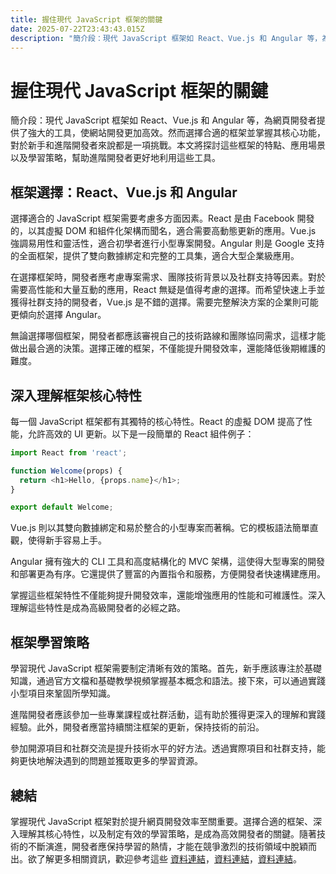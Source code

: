 ```yaml
---
title: 握住現代 JavaScript 框架的關鍵
date: 2025-07-22T23:43:43.015Z
description: "簡介段：現代 JavaScript 框架如 React、Vue.js 和 Angular 等，為網頁開發者提供了強大的工具，使網站開發更加高效。然而選擇合適的框架並掌握其核心功能，對於新手和進階開發者來說都是一項挑戰。本文將探討這些框架的特點、應用場景以及學習策略，幫助進階開發者更好地利用這些工具。"
---
```


# 握住現代 JavaScript 框架的關鍵

簡介段：現代 JavaScript 框架如 React、Vue.js 和 Angular 等，為網頁開發者提供了強大的工具，使網站開發更加高效。然而選擇合適的框架並掌握其核心功能，對於新手和進階開發者來說都是一項挑戰。本文將探討這些框架的特點、應用場景以及學習策略，幫助進階開發者更好地利用這些工具。

## 框架選擇：React、Vue.js 和 Angular

選擇適合的 JavaScript 框架需要考慮多方面因素。React 是由 Facebook 開發的，以其虛擬 DOM 和組件化架構而聞名，適合需要高動態更新的應用。Vue.js 強調易用性和靈活性，適合初學者進行小型專案開發。Angular 則是 Google 支持的全面框架，提供了雙向數據綁定和完整的工具集，適合大型企業級應用。

在選擇框架時，開發者應考慮專案需求、團隊技術背景以及社群支持等因素。對於需要高性能和大量互動的應用，React 無疑是值得考慮的選擇。而希望快速上手並獲得社群支持的開發者，Vue.js 是不錯的選擇。需要完整解決方案的企業則可能更傾向於選擇 Angular。

無論選擇哪個框架，開發者都應該審視自己的技術路線和團隊協同需求，這樣才能做出最合適的決策。選擇正確的框架，不僅能提升開發效率，還能降低後期維護的難度。

## 深入理解框架核心特性

每一個 JavaScript 框架都有其獨特的核心特性。React 的虛擬 DOM 提高了性能，允許高效的 UI 更新。以下是一段簡單的 React 組件例子：

```javascript
import React from 'react';

function Welcome(props) {
  return <h1>Hello, {props.name}</h1>;
}

export default Welcome;
```

Vue.js 則以其雙向數據綁定和易於整合的小型專案而著稱。它的模板語法簡單直觀，使得新手容易上手。

Angular 擁有強大的 CLI 工具和高度結構化的 MVC 架構，這使得大型專案的開發和部署更為有序。它還提供了豐富的內置指令和服務，方便開發者快速構建應用。

掌握這些框架特性不僅能夠提升開發效率，還能增強應用的性能和可維護性。深入理解這些特性是成為高級開發者的必經之路。

## 框架學習策略

學習現代 JavaScript 框架需要制定清晰有效的策略。首先，新手應該專注於基礎知識，通過官方文檔和基礎教學視頻掌握基本概念和語法。接下來，可以通過實踐小型項目來鞏固所學知識。

進階開發者應該參加一些專業課程或社群活動，這有助於獲得更深入的理解和實踐經驗。此外，開發者應當持續關注框架的更新，保持技術的前沿。

參加開源項目和社群交流是提升技術水平的好方法。透過實際項目和社群支持，能夠更快地解決遇到的問題並獲取更多的學習資源。

## 總結

掌握現代 JavaScript 框架對於提升網頁開發效率至關重要。選擇合適的框架、深入理解其核心特性，以及制定有效的學習策略，是成為高效開發者的關鍵。隨著技術的不斷演進，開發者應保持學習的熱情，才能在競爭激烈的技術領域中脫穎而出。欲了解更多相關資訊，歡迎參考這些 [資料連結](https://reactjs.org/)，[資料連結](https://vuejs.org/)，[資料連結](https://angular.io/)。